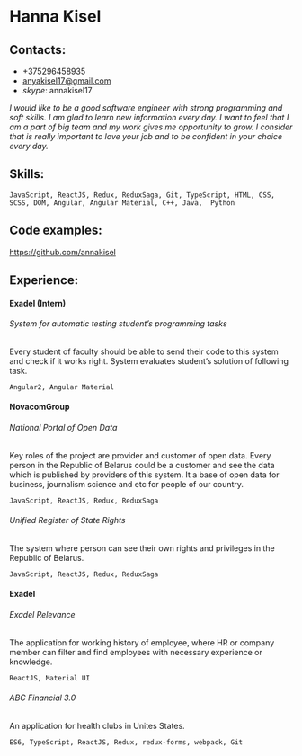 # Hanna Kisel
## Contacts:
* +375296458935
* anyakisel17@gmail.com
* *skype*: annakisel17

*I would like to be a good software engineer with strong programming
and soft skills. I am glad to learn new information every day. I want to feel 
that I am a part of big team and my work gives me opportunity to grow.
I consider that is really important to love your job and to be confident 
in your choice every day.*

## Skills:

`JavaScript, ReactJS, Redux, ReduxSaga, Git, TypeScript, HTML, CSS, SCSS, DOM, Angular, Angular Material, C++, Java, 
Python `

## Code examples:
https://github.com/annakisel

## Experience:

#### Exadel (Intern)

###### System for automatic testing student’s programming tasks

Every student of faculty should be able to send their code to this system and check if it works right. System evaluates
student’s solution of following task.

`Angular2, Angular Material`

#### NovacomGroup

###### National Portal of Open Data

Key roles of the project are provider and customer of open data. Every person in the 
Republic of Belarus could be a customer and see the data which is published by providers of this system. 
It a base of open data for business, journalism science and etc for people of our country.

`JavaScript, ReactJS, Redux, ReduxSaga`

###### Unified Register of State Rights
The system where person can see their own rights and privileges in the Republic of Belarus.

`JavaScript, ReactJS, Redux, ReduxSaga`

#### Exadel

###### Exadel Relevance

The application for working history of employee, where HR or company member can filter and find employees with
necessary experience or knowledge.

`ReactJS, Material UI`

###### ABC Financial 3.0

An application for health clubs in Unites States.

`ES6, TypeScript, ReactJS, Redux, redux-forms, webpack, Git`



